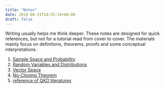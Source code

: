 ```yaml
---
title: "Notes"
date: 2019-08-31T14:55:14+08:00
draft: false
---
```


Writing usually helps me think deeper.
These notes are designed for quick references, but not for a tutorial read from cover to cover.
The materials mainly focus on definitions, theorems, proofs and some conceptual interpretations.

1. [Sample Space and Probability](/notes/sampleSpace.pdf)
2. [Random Variables and Distributions](/notes/randomVariables.pdf)
3. [Vector Space](/notes/vectorSpace.pdf)
4. [No-Cloning Theorem](/notes/no_cloning.pdf)
5. [reference of QKD literatures](/notes/qkd_reference.pdf)

